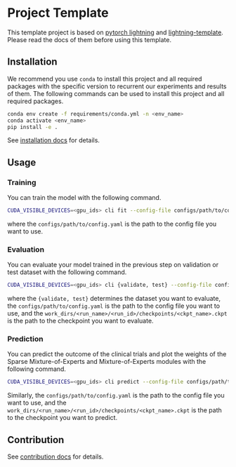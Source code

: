 # Project Template

This template project is based on [pytorch lightning](https://pytorch-lightning.readthedocs.io/en/stable/) and [lightning-template](https://github.com/shenmishajing/lightning_template). Please read the docs of them before using this template.

## Installation

We recommend you use `conda` to install this project and all required packages with the specific version to recurrent our experiments and results of them. The following commands can be used to install this project and all required packages.

```bash
conda env create -f requirements/conda.yml -n <env_name>
conda activate <env_name>
pip install -e .
```

See [installation docs](docs/get_started/installation.md) for details.

## Usage

### Training

You can train the model with the following command.

```bash
CUDA_VISIBLE_DEVICES=<gpu_ids> cli fit --config-file configs/path/to/config.yaml
```
where the `configs/path/to/config.yaml` is the path to the config file you want to use.

### Evaluation

You can evaluate your model trained in the previous step on validation or test dataset with the following command.

```bash
CUDA_VISIBLE_DEVICES=<gpu_ids> cli {validate, test} --config-file configs/path/to/config.yaml --ckpt_path work_dirs/<run_name>/<run_id>/checkpoints/<ckpt_name>.ckpt
```
where the `{validate, test}` determines the dataset you want to evaluate, the `configs/path/to/config.yaml` is the path to the config file you want to use, and the `work_dirs/<run_name>/<run_id>/checkpoints/<ckpt_name>.ckpt` is the path to the checkpoint you want to evaluate.

### Prediction

You can predict the outcome of the clinical trials and plot the weights of the Sparse Mixture-of-Experts and Mixture-of-Experts modules with the following command.

```bash
CUDA_VISIBLE_DEVICES=<gpu_ids> cli predict --config-file configs/path/to/config.yaml --ckpt_path work_dirs/<run_name>/<run_id>/checkpoints/<ckpt_name>.ckpt
```

Similarly, the `configs/path/to/config.yaml` is the path to the config file you want to use, and the `work_dirs/<run_name>/<run_id>/checkpoints/<ckpt_name>.ckpt` is the path to the checkpoint you want to predict.

## Contribution

See [contribution docs](docs/get_started/contribution.md) for details.
